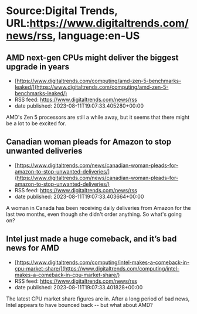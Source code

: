 # Source:Digital Trends, URL:https://www.digitaltrends.com/news/rss, language:en-US

## AMD next-gen CPUs might deliver the biggest upgrade in years
 - [https://www.digitaltrends.com/computing/amd-zen-5-benchmarks-leaked/](https://www.digitaltrends.com/computing/amd-zen-5-benchmarks-leaked/)
 - RSS feed: https://www.digitaltrends.com/news/rss
 - date published: 2023-08-11T19:07:33.405280+00:00

AMD's Zen 5 processors are still a while away, but it seems that there might be a lot to be excited for.

## Canadian woman pleads for Amazon to stop unwanted deliveries
 - [https://www.digitaltrends.com/news/canadian-woman-pleads-for-amazon-to-stop-unwanted-deliveries/](https://www.digitaltrends.com/news/canadian-woman-pleads-for-amazon-to-stop-unwanted-deliveries/)
 - RSS feed: https://www.digitaltrends.com/news/rss
 - date published: 2023-08-11T19:07:33.403664+00:00

A woman in Canada has been receiving daily deliveries from Amazon for the last two months, even though she didn't order anything. So what's going on?

## Intel just made a huge comeback, and it’s bad news for AMD
 - [https://www.digitaltrends.com/computing/intel-makes-a-comeback-in-cpu-market-share/](https://www.digitaltrends.com/computing/intel-makes-a-comeback-in-cpu-market-share/)
 - RSS feed: https://www.digitaltrends.com/news/rss
 - date published: 2023-08-11T19:07:33.401828+00:00

The latest CPU market share figures are in. After a long period of bad news, Intel appears to have bounced back -- but what about AMD?


